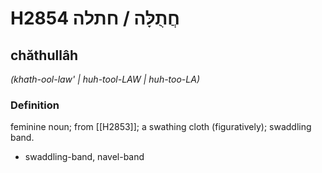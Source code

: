 # H2854 חֲתֻלָּה / חתלה

## chăthullâh

_(khath-ool-law' | huh-tool-LAW | huh-too-LA)_

### Definition

feminine noun; from [[H2853]]; a swathing cloth (figuratively); swaddling band.

- swaddling-band, navel-band
